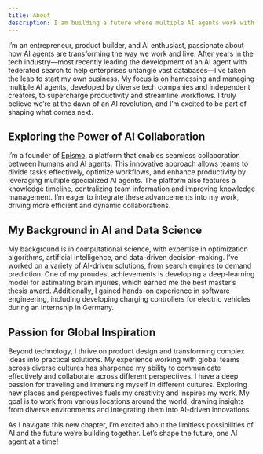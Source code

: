 ```yaml
---
title: About
description: I am building a future where multiple AI agents work with your team.
---
```


I’m an entrepreneur, product builder, and AI enthusiast, passionate about how AI agents are transforming the way we work and live. After years in the tech industry—most recently leading the development of an AI agent with federated search to help enterprises untangle vast databases—I’ve taken the leap to start my own business. My focus is on harnessing and managing multiple AI agents, developed by diverse tech companies and independent creators, to supercharge productivity and streamline workflows. I truly believe we’re at the dawn of an AI revolution, and I’m excited to be part of shaping what comes next.

## Exploring the Power of AI Collaboration

I’m a founder of [Epismo](https://about.epismo.ai/en), a platform that enables seamless collaboration between humans and AI agents. This innovative approach allows teams to divide tasks effectively, optimize workflows, and enhance productivity by leveraging multiple specialized AI agents. The platform also features a knowledge timeline, centralizing team information and improving knowledge management. I’m eager to integrate these advancements into my work, driving more efficient and dynamic collaborations.

## My Background in AI and Data Science

My background is in computational science, with expertise in optimization algorithms, artificial intelligence, and data-driven decision-making. I’ve worked on a variety of AI-driven solutions, from search engines to demand prediction. One of my proudest achievements is developing a deep-learning model for estimating brain injuries, which earned me the best master’s thesis award. Additionally, I gained hands-on experience in software engineering, including developing charging controllers for electric vehicles during an internship in Germany.

## Passion for Global Inspiration

Beyond technology, I thrive on product design and transforming complex ideas into practical solutions. My experience working with global teams across diverse cultures has sharpened my ability to communicate effectively and collaborate across different perspectives. I have a deep passion for traveling and immersing myself in different cultures. Exploring new places and perspectives fuels my creativity and inspires my work. My goal is to work from various locations around the world, drawing insights from diverse environments and integrating them into AI-driven innovations.

As I navigate this new chapter, I’m excited about the limitless possibilities of AI and the future we’re building together. Let’s shape the future, one AI agent at a time!
